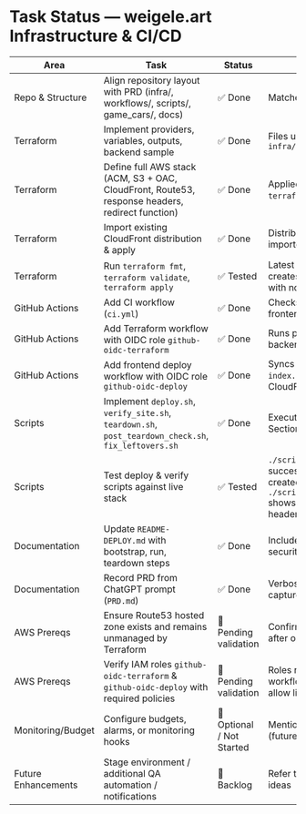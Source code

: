 # Task Status — weigele.art Infrastructure & CI/CD

| Area | Task | Status | Notes |
| --- | --- | --- | --- |
| Repo & Structure | Align repository layout with PRD (infra/, workflows/, scripts/, game_cars/, docs) | ✅ Done | Matches Section 3 of PRD |
| Terraform | Implement providers, variables, outputs, backend sample | ✅ Done | Files under `infra/terraform/envs/prod/` |
| Terraform | Define full AWS stack (ACM, S3 + OAC, CloudFront, Route53, response headers, redirect function) | ✅ Done | Applied successfully; `terraform plan` clean |
| Terraform | Import existing CloudFront distribution & apply | ✅ Done | Distribution `E10XAH9K76973M` imported, outputs recorded |
| Terraform | Run `terraform fmt`, `terraform validate`, `terraform apply` | ✅ Tested | Latest apply creates/updates resources with no drift |
| GitHub Actions | Add CI workflow (`ci.yml`) | ✅ Done | Checks presence of frontend files |
| GitHub Actions | Add Terraform workflow with OIDC role `github-oidc-terraform` | ✅ Done | Runs plan/apply with backend copy step |
| GitHub Actions | Add frontend deploy workflow with OIDC role `github-oidc-deploy` | ✅ Done | Syncs assets, uploads `index.html`, invalidates CloudFront |
| Scripts | Implement `deploy.sh`, `verify_site.sh`, `teardown.sh`, `post_teardown_check.sh`, `fix_leftovers.sh` | ✅ Done | Executable, follow PRD Section 5.3 |
| Scripts | Test deploy & verify scripts against live stack | ✅ Tested | `./scripts/deploy.sh` → success, invalidation created; `./scripts/verify_site.sh` shows required headers/redirects |
| Documentation | Update `README-DEPLOY.md` with bootstrap, run, teardown steps | ✅ Done | Includes AWS account ID, security headers info |
| Documentation | Record PRD from ChatGPT prompt (`PRD.md`) | ✅ Done | Verbose requirements captured |
| AWS Prereqs | Ensure Route53 hosted zone exists and remains unmanaged by Terraform | 🔄 Pending validation | Confirm zone stays intact after operations |
| AWS Prereqs | Verify IAM roles `github-oidc-terraform` & `github-oidc-deploy` with required policies | 🔄 Pending validation | Roles referenced in workflows; policies must allow listed services |
| Monitoring/Budget | Configure budgets, alarms, or monitoring hooks | 🔄 Optional / Not Started | Mentioned in PRD Section 8 (future work) |
| Future Enhancements | Stage environment / additional QA automation / notifications | 🎯 Backlog | Refer to PRD Section 9 for ideas |
